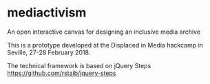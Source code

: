 # mediactivism
An open interactive canvas for designing an inclusive media archive

This is a prototype developed at the Displaced in Media hackcamp in Seville, 27-28 February 2018.

The technical framework is based on jQuery Steps https://github.com/rstaib/jquery-steps 
